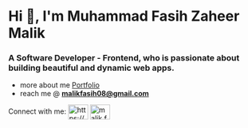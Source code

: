 <h1>Hi 👋, I'm Muhammad Fasih Zaheer Malik</h1>
<h3>A Software Developer - Frontend, who is passionate about building beautiful and dynamic web apps.</h3>

- more about me <a href="https://muhammad-fasih.netlify.app/" target="blank">Portfolio</a>
- reach me @ **malikfasih08@gmail.com**

<p align="left">
Connect with me: 
<a href="https://www.linkedin.com/in/muhammad-fasih-z/" target="blank"><img align="center" src="https://raw.githubusercontent.com/rahuldkjain/github-profile-readme-generator/master/src/images/icons/Social/linked-in-alt.svg" alt="https://www.linkedin.com/in/muhammad-fasih-z/" height="30" width="40" /></a>
<a href="https://instagram.com/malik.fasih.5" target="blank"><img align="center" src="https://raw.githubusercontent.com/rahuldkjain/github-profile-readme-generator/master/src/images/icons/Social/instagram.svg" alt="malik.fasih.5" height="30" width="40" /></a>
</p>
